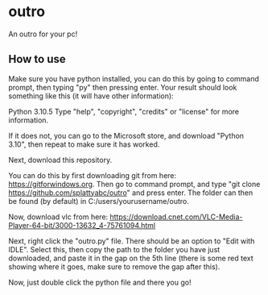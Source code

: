 # outro
An outro for your pc!


## How to use
Make sure you have python installed, you can do this by going to command prompt, then typing "py" then pressing enter. Your result should look something like this (it will have other information):

Python 3.10.5
Type "help", "copyright", "credits" or "license" for more information.

If it does not, you can go to the Microsoft store, and download "Python 3.10", then repeat to make sure it has worked.

Next, download this repository.

You can do this by first downloading git from here: https://gitforwindows.org. Then go to command prompt, and type "git clone https://github.com/splattyabc/outro" and press enter. The folder can then be found (by default) in C:/users/yourusername/outro.

Now, download vlc from here: https://download.cnet.com/VLC-Media-Player-64-bit/3000-13632_4-75761094.html

Next, right click the "outro.py" file. There should be an option to "Edit with IDLE". Select this, then copy the path to the folder you have just downloaded, and paste it in the gap on the 5th line (there is some red text showing where it goes, make sure to remove the gap after this).

Now, just double click the python file and there you go!

